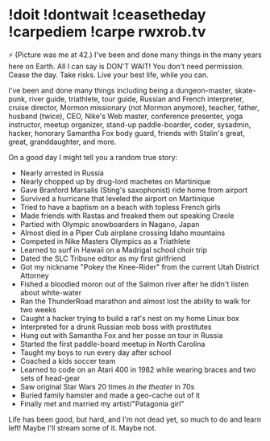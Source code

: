 # !doit !dontwait !ceasetheday !carpediem !carpe rwxrob.tv

⚡ (Picture was me at 42.) I've been and done many things in the many years here on Earth. All I can say is DON'T WAIT! You don't need permission. Cease the day. Take risks. Live your best life, while you can.

I've been and done many things including being a dungeon-master, skate-punk, river guide, triathlete, tour guide, Russian and French interpreter, cruise director, Mormon missionary (not Mormon anymore), teacher, father, husband (twice), CEO, Nike's Web master, conference presenter, yoga instructor, meetup organizer, stand-up paddle-boarder, coder, sysadmin, hacker, honorary Samantha Fox body guard, friends with Stalin's great, great, granddaughter, and more.

On a good day I might tell you a random true story:

* Nearly arrested in Russia
* Nearly chopped up by drug-lord machetes on Martinique
* Gave Branford Marsalis (Sting's saxophonist) ride home from airport
* Survived a hurricane that leveled the airport on Martinique
* Tried to have a baptism on a beach with topless French girls
* Made friends with Rastas and freaked them out speaking Creole
* Partied with Olympic snowboarders in Nagano, Japan
* Almost died in a Piper Cub airplane crossing Idaho mountains
* Competed in Nike Masters Olympics as a Triathlete
* Learned to surf in Hawaii on a Madrigal school choir trip
* Dated the SLC Tribune editor as my first girlfriend
* Got my nickname "Pokey the Knee-Rider" from the current Utah District Attorney
* Fished a bloodied moron out of the Salmon river after he didn't listen about white-water
* Ran the ThunderRoad marathon and almost lost the ability to walk for two weeks
* Caught a hacker trying to build a rat's nest on my home Linux box
* Interpreted for a drunk Russian mob boss with prostitutes
* Hung out with Samantha Fox and her posse on tour in Russia
* Started the first paddle-board meetup in North Carolina
* Taught my boys to run every day after school
* Coached a kids soccer team
* Learned to code on an Atari 400 in 1982 while wearing braces and two sets of head-gear
* Saw original Star Wars 20 times *in the theater* in 70s
* Buried family hamster and made a geo-cache out of it
* Finally met and married my artist/"Patagonia girl"

Life has been good, but hard, and I'm not dead yet, so much to do and learn left! Maybe I'll stream some of it. Maybe not.
